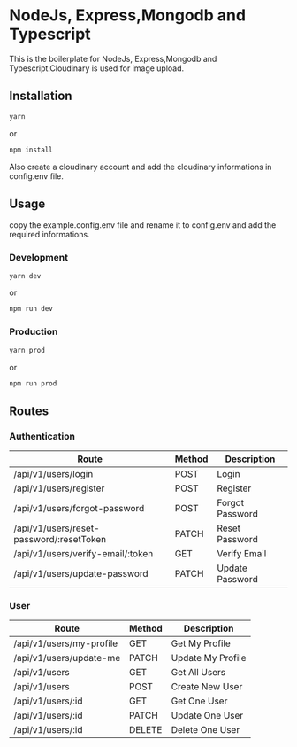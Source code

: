 # NodeJs, Express,Mongodb and Typescript

This is the boilerplate for NodeJs, Express,Mongodb and Typescript.Cloudinary is used for image upload.

## Installation

<!-- yarn or npm install -->

```bash
yarn
```

or

```bash
npm install
```

Also create a cloudinary account and add the cloudinary informations in config.env file.

## Usage

copy the example.config.env file and rename it to config.env and add the required informations.

### Development

```bash
yarn dev
```

or

```bash
npm run dev
```

### Production

```bash
yarn prod
```

or

```bash
npm run prod
```

## Routes

### Authentication

| Route                                    | Method | Description     |
| ---------------------------------------- | ------ | --------------- |
| /api/v1/users/login                      | POST   | Login           |
| /api/v1/users/register                   | POST   | Register        |
| /api/v1/users/forgot-password            | POST   | Forgot Password |
| /api/v1/users/reset-password/:resetToken | PATCH  | Reset Password  |
| /api/v1/users/verify-email/:token        | GET    | Verify Email    |
| /api/v1/users/update-password            | PATCH  | Update Password |

### User


| Route                    | Method | Description       |
| ------------------------ | ------ | ----------------- |
| /api/v1/users/my-profile | GET    | Get My Profile    |
| /api/v1/users/update-me  | PATCH  | Update My Profile |
| /api/v1/users            | GET    | Get All Users     |
| /api/v1/users            | POST   | Create New User   |
| /api/v1/users/:id        | GET    | Get One User      |
| /api/v1/users/:id        | PATCH  | Update One User   |
| /api/v1/users/:id        | DELETE | Delete One User   |
